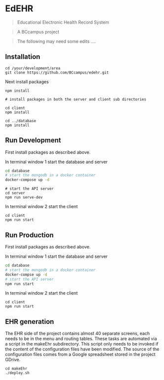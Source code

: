 # EdEHR

> Educational Electronic Health Record System

> A BCcampus project

> The following may need some edits ....

## Installation
```
cd /your/development/area
git clone https://github.com/BCcampus/edehr.git
```

Next install packages
```
npm install

# install packages in both the server and client sub directories

cd client
npm install

cd ../database
npm install
```

## Run Development

First install packages as described above.

In terminal window 1 start the database and server
``` bash
cd database
# start the mongodb in a docker container
docker-compose up -d
```

```
# start the API server
cd server
npm run serve-dev
```

In terminal window 2 start the client
```
cd client
npm run start
```

## Run Production

First install packages as described above.

In terminal window 1 start the database and server
``` bash
cd database
# start the mongodb in a docker container
docker-compse up -d
# start the API server
npm run start
```

In terminal window 2 start the client
```
cd client
npm run start
```




## EHR generation
The EHR side of the project contains almost 40 separate screens, each needs to be in the menu and routing tables.  These tasks are automated via a script in the makeEhr subdirectory.
This script only needs to be invoked if the content of the configuration files have been 
modified.  The source of the configuration files comes from a Google spreadsheet stored in the project GDrive. 
```
cd makeEhr
./deploy.sh
```
